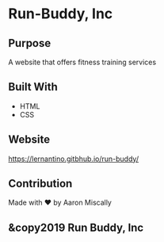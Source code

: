 # Run-Buddy, Inc

## Purpose
A website that offers fitness training services

## Built With
* HTML
* CSS

## Website
https://lernantino.gitbhub.io/run-buddy/

## Contribution
Made with ❤️ by Aaron Miscally

## &copy2019 Run Buddy, Inc 

